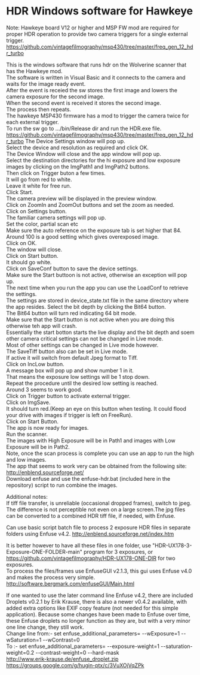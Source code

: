 # HDR Windows software for Hawkeye
Note: Hawkeye board V12 or higher and MSP FW mod are required for proper HDR operation to provide two camera triggers for a single external trigger.  
https://github.com/vintagefilmography/msp430/tree/master/freq_gen_12_hdr_turbo  
  
This is the windows software that runs hdr on the Wolverine scanner that has the Hawkeye mod.   
The software is written in Visual Basic and it connects to the camera and waits for the image ready event.   
After the event is receied the sw stores the first image and lowers the camera exposure for the second image.   
When the second event is received it stores the second image.   
The process then repeats.   
The hawkeye MSP430 firmware has a mod to trigger the camera twice for each external trigger.  
To run the sw go to .../bin/Release dir and run the HDR.exe file.   https://github.com/vintagefilmography/msp430/tree/master/freq_gen_12_hdr_turbo
The Device Settings window will pop up.   
Select the device and resolution as required and click OK.   
The Device Window will close and the app window will pop up.   
Select the destination directories for the hi exposure and low exposure images by clicking on the ImgPath1 and ImgPath2 buttons.   
Then click on Trigger buton a few times.   
It will go from red to white.   
Leave it white for free run.   
Click Start.   
The camera preview will be displayed in the preview window.   
Click on ZoomIn and ZoomOut buttons and set the zoom as needed.   
Click on Settings button.   
The familiar camera settings will pop up.   
Set the color, partial scan etc  
Make sure the auto reference on the exposure tab is set higher that 84.   
Around 100 is a good setting which gives overexposed image.   
Click on OK.   
The window will close.   
Click on Start button.   
It should go white.   
Click on SaveConf button to save the device settings.   
Make sure the Start buttoon is not active, otherwise an exception will pop up.   
The next time when you run the app you can use the LoadConf to retrieve the settings.   
The settings are stored in device_state.txt file in the same directory where the app resides. 
Select the bit depth by clicking the Bit64 button.   
The Bit64 button will turn red indicating 64 bit mode.   
Make sure that the Start button is not active when you are doing this otherwise teh app will crash.   
Essentially the start botton starts the live display and the bit depth and soem other camera critical settings can not be changed in Live mode.   
Most of other settings can be changed in Live mode however.     
The SaveTiff button also can be set in Live mode.   
If active it will switch from default Jpeg format to Tiff.  
Click on IncLow button.   
A message box will pop up and show number 1 in it.   
That means the exposure low settings will be 1 stop down.   
Repeat the procedure until the desired low setting is reached.   
Around 3 seems to work good.   
Click on Trigger button to activate external trigger.   
Click on ImgSave.   
It should turn red.(Keep an eye on this button when testing. It could flood your drive with images if trigger is left on FreeRun).   
Click on Start Button.   
The app is now ready for images.   
Run the scanner.  
The images with High Exposure will be in Path1 and images with Low Exposure will be in Path2.   
Note, once the scan process is complete you can use an app to run the high and low images.   
The app that seems to work very can be obtained from the following site:   
http://enblend.sourceforge.net/   
Download enfuse and use the enfuse-hdr.bat (included here in the repository) script to run combine the images.  
  

Additional notes:  
If tiff file transfer, is unreliable (occasional dropped frames), switch to jpeg. The difference is not perceptible not even on a large screen.The jpg files can be converted to a combined HDR tiff file, if needed, with Enfuse.

Can use basic script batch file to process 2 exposure HDR files in separate folders using Enfuse v4.2.
http://enblend.sourceforge.net/index.htm  
  
It is better however to have all these files in one folder, use "HDR-UX178-3-Exposure-ONE-FOLDER-main" program for 3 exposures, or https://github.com/vintagefilmography/HDR-UX178-ONE-DIR for two exposures.  
To process the files/frames use EnfuseGUI v2.1.3, this gui uses Enfuse v4.0 and makes the process very simple.
http://software.bergmark.com/enfuseGUI/Main.html

If one wanted to use the later command line Enfuse v4.2, there are included Droplets v0.2.1 by Erik Krause, there is also a newer v0.4.2 available, with added extra options like EXIF copy feature (not needed for this simple application). Because some changes have been made to Enfuse over time, these Enfuse droplets no longer function as they are, but with a very minor one line change, they still work.  
Change line from:- set enfuse_additional_parameters= --wExposure=1 --wSaturation=1 --wContrast=0  
To :- set enfuse_additional_parameters= --exposure-weight=1 --saturation-weight=0.2 --contrast-weight=0 --hard-mask  
http://www.erik-krause.de/enfuse_droplet.zip  
https://groups.google.com/g/hugin-ptx/c/3VuXOjVqZPk  
